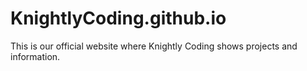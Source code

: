 # KnightlyCoding.github.io
This is our official website where Knightly Coding shows projects and information.
